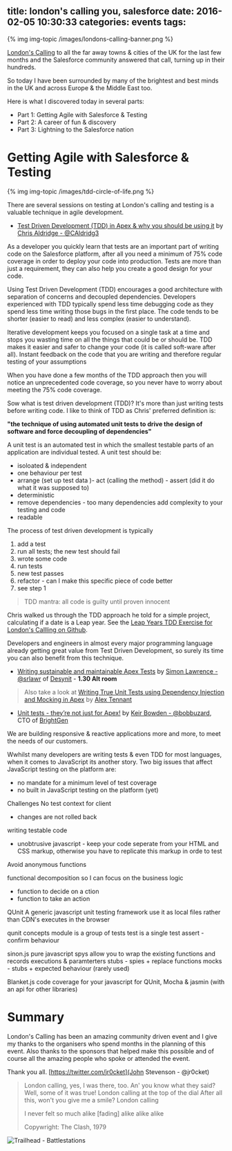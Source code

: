 title: london's calling you, salesforce
date: 2016-02-05 10:30:33
categories: events
tags:
---

{% img img-topic /images/londons-calling-banner.png %}

[London's Calling](http://www.londonscalling.net) to all the far away towns & cities of the UK for the last few months and the Salesforce community answered that call, turning up in their hundreds.

So today I have been surrounded by many of the brightest and best minds in the UK and across Europe & the Middle East too.

Here is what I discovered today in several parts:

* Part 1: Getting Agile with Salesforce & Testing
* Part 2: A career of fun & discovery
* Part 3: Lightning to the Salesforce nation

<!-- more -->

# Getting Agile with Salesforce & Testing

{% img img-topic /images/tdd-circle-of-life.png %}

There are several sessions on testing at London's calling and testing is a valuable technique in agile development.

* [Test Driven Development (TDD) in Apex & why you should be using it](http://www.londonscalling.net/sessions/test-driven-development-in-apex-and-why-you-should-be-using-it/) by [Chris Aldridge - @CAldridg3](https://twitter.com/CAldridg3)

As a developer you quickly learn that tests are an important part of writing code on the Salesforce platform, after all you need a minimum of 75% code coverage in order to deploy your code into production.  Tests are more than just a requirement, they can also help you create a good design for your code.

Using Test Driven Development (TDD) encourages a good architecture with  separation of concerns and decoupled dependencies.  Developers experienced with TDD typically spend less time debugging code as they spend less time writing those bugs in the first place.  The code tends to be shorter (easier to read) and less complex (easier to understand).

Iterative development keeps you focused on a single task at a time and stops you wasting time on all the things that could be or should be.  TDD makes it easier and safer to change your code (it is called soft-ware after all).  Instant feedback on the code that you are writing and therefore regular testing of your assumptions

When you have done a few months of the TDD approach then you will notice an unprecedented code coverage, so you never have to worry about meeting the 75% code coverage.

Sow what is test driven development (TDD)? It's more than just writing tests before writing code.  I like to think of TDD as  Chris' preferred definition is:

**"the technique of using automated unit tests to drive the design of software and force decoupling of dependencies"**

A unit test is an automated test in which the smallest testable parts of an application are individual tested.  A unit test should be:

- isoloated & independent
- one behaviour per test
- arrange (set up test data )- act (calling the method) - assert (did it do what it was supposed to)
- deterministic
- remove dependencies - too many dependencies add complexity to your testing and code
- readable

The process of test driven development is typically

1. add a test
2. run all tests; the new test should fail
3. wrote some code
4. run tests
5. new test passes
6. refactor - can I make this specific piece of code better
7. see step 1

> TDD mantra: all code is guilty until proven innocent 

Chris walked us through the TDD approach he told for a simple project, calculating if a date is a Leap year.  See the [Leap Years TDD Exercise for London's Callling on Github](https://github.com/ChrisAldridge/LondonsCalling).

Developers and engineers in almost every major programming language already getting great value from Test Driven Development, so surely its time you can also benefit from this technique.


* [Writing sustainable and maintainable Apex Tests](http://www.londonscalling.net/sessions/writing-sustainable-and-maintainable-apex-tests/) by [Simon Lawrence - @srlawr](https://twitter.com/srlawr) of [Desynit](https://twitter.com/desynit) - **1.30 Alt room**



> Also take a look at [Writing True Unit Tests using Dependency Injection and Mocking in Apex](https://adtennant.co.uk/blog/2016/01/25/writing-true-unit-tests-using-dependency-injection-mocking-apex/) by [Alex Tennant](https://twitter.com/adtennant)


* [Unit tests - they’re not just for Apex!]() by [Keir Bowden - @bobbuzard](https://twitter.com/bob_buzzard), CTO of [BrightGen]()

We are building responsive & reactive applications more and more, to meet the needs of our customers.

Wwhilst many developers are writing tests & even TDD for most languages, when it comes to JavaScript its another story.  Two big issues that affect JavaScript testing on the platform are:

- no mandate for a minimum level of test coverage
- no built in JavaScript testing on the platform (yet)

Challenges
No test context for client
- changes are not rolled back

writing testable code
- unobtrusive javascript - keep your code seperate from your HTML and CSS markup, otherwise you have to replicate this markup in orde to test

Avoid anonymous functions

functional decomposition so I can focus on the business logic
- function to decide on a ction
- function to take an action

QUnit
A generic javascript unit testing framework
use it as local files rather than CDN's
executes in the browser

qunit concepts
module is a group of tests
test is a single test
assert - confirm behaviour

sinon.js
pure javascript
spys allow you to wrap the existing functions and records executions & paramterters
stubs - spies + replace functions
mocks - stubs + expected behaviour (rarely used)

Blanket.js
code coverage for your javascript for QUnit, Mocha & jasmin (with an api for other libraries)


# Summary

London's Calling has been an amazing community driven event and I give my thanks to the organisers who spend months in the planning of this event.  Also thanks to the sponsors that helped make this possible and of course all the amazing people who spoke or attended the event.

Thank you all.
[https://twitter.com/jr0cket](John Stevenson - @jr0cket)

> London calling, yes, I was there, too.
> An' you know what they said? Well, some of it was true! 
> London calling at the top of the dial
> After all this, won't you give me a smile?
> London calling
>
> I never felt so much alike [fading] alike alike alike
>
> Copywright: The Clash, 1979


![Trailhead - Battlestations](/images/salesforce-trailhead-battlestation-banner.png)
